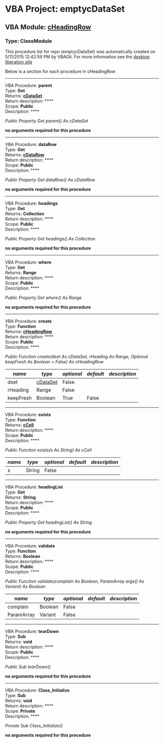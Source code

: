 # VBA Project: **emptycDataSet**
## VBA Module: **[cHeadingRow](/libraries/cHeadingRow.cls "source is here")**
### Type: ClassModule  

This procedure list for repo (emptycDataSet) was automatically created on 5/11/2015 12:42:59 PM by VBAGit.
For more information see the [desktop liberation site](http://ramblings.mcpher.com/Home/excelquirks/drivesdk/gettinggithubready "desktop liberation")

Below is a section for each procedure in cHeadingRow

---
VBA Procedure: **parent**  
Type: **Get**  
Returns: **[cDataSet](/libraries/cDataSet_cls.md "cDataSet")**  
Return description: ****  
Scope: **Public**  
Description: ****  

*Public Property Get parent() As cDataSet*  

**no arguments required for this procedure**


---
VBA Procedure: **dataRow**  
Type: **Get**  
Returns: **[cDataRow](/libraries/cDataRow_cls.md "cDataRow")**  
Return description: ****  
Scope: **Public**  
Description: ****  

*Public Property Get dataRow() As cDataRow*  

**no arguments required for this procedure**


---
VBA Procedure: **headings**  
Type: **Get**  
Returns: **Collection**  
Return description: ****  
Scope: **Public**  
Description: ****  

*Public Property Get headings() As Collection*  

**no arguments required for this procedure**


---
VBA Procedure: **where**  
Type: **Get**  
Returns: **Range**  
Return description: ****  
Scope: **Public**  
Description: ****  

*Public Property Get where() As Range*  

**no arguments required for this procedure**


---
VBA Procedure: **create**  
Type: **Function**  
Returns: **[cHeadingRow](/libraries/cHeadingRow_cls.md "cHeadingRow")**  
Return description: ****  
Scope: **Public**  
Description: ****  

*Public Function create(dset As cDataSet, rHeading As Range, Optional keepFresh As Boolean = False) As cHeadingRow*  

*name*|*type*|*optional*|*default*|*description*
---|---|---|---|---
dset|[cDataSet](/libraries/cDataSet_cls.md "cDataSet")|False||
rHeading|Range|False||
keepFresh|Boolean|True| False|


---
VBA Procedure: **exists**  
Type: **Function**  
Returns: **[cCell](/libraries/cCell_cls.md "cCell")**  
Return description: ****  
Scope: **Public**  
Description: ****  

*Public Function exists(s As String) As cCell*  

*name*|*type*|*optional*|*default*|*description*
---|---|---|---|---
s|String|False||


---
VBA Procedure: **headingList**  
Type: **Get**  
Returns: **String**  
Return description: ****  
Scope: **Public**  
Description: ****  

*Public Property Get headingList() As String*  

**no arguments required for this procedure**


---
VBA Procedure: **validate**  
Type: **Function**  
Returns: **Boolean**  
Return description: ****  
Scope: **Public**  
Description: ****  

*Public Function validate(complain As Boolean, ParamArray args() As Variant) As Boolean*  

*name*|*type*|*optional*|*default*|*description*
---|---|---|---|---
complain|Boolean|False||
ParamArray|Variant|False||


---
VBA Procedure: **tearDown**  
Type: **Sub**  
Returns: **void**  
Return description: ****  
Scope: **Public**  
Description: ****  

*Public Sub tearDown()*  

**no arguments required for this procedure**


---
VBA Procedure: **Class_Initialize**  
Type: **Sub**  
Returns: **void**  
Return description: ****  
Scope: **Private**  
Description: ****  

*Private Sub Class_Initialize()*  

**no arguments required for this procedure**
